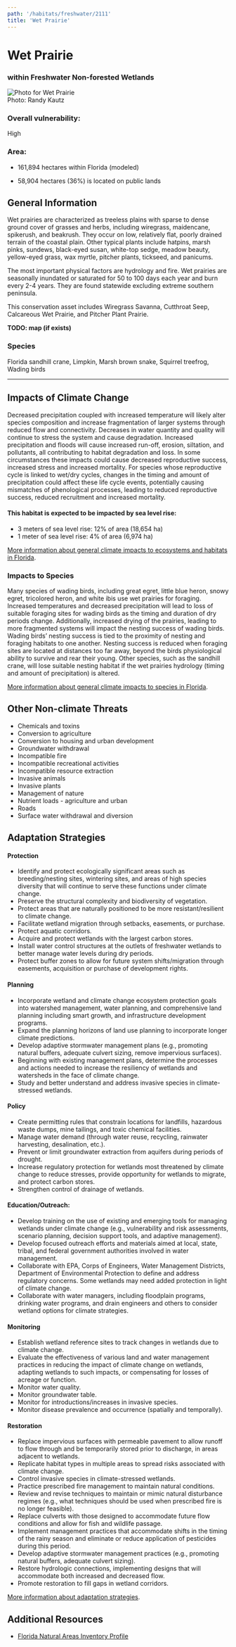 ```yaml
---
path: '/habitats/freshwater/2111'
title: 'Wet Prairie'
---
```


# Wet Prairie

### within Freshwater Non-forested Wetlands

<div id="TopSection">

<div class="header-photo"><img src="2111.jpg" alt="Photo for Wet Prairie"/>
<figcaption>Photo: Randy Kautz</figcaption></div>

<div>

### Overall vulnerability:

<div class="vulnerability vulnerability-high">High</div>

### Area:

-   161,894 hectares within Florida (modeled)

-   58,904 hectares (36%) is located on public lands



</div>
</div>

## General Information

Wet prairies are characterized as treeless plains with sparse to dense ground cover of grasses and herbs, including wiregrass, maidencane, spikerush, and beakrush.  They occur on low, relatively flat, poorly drained terrain of the coastal plain.  Other typical plants include hatpins, marsh pinks, sundews, black-eyed susan, white-top sedge, meadow beauty, yellow-eyed grass, wax myrtle, pitcher plants, tickseed, and panicums.  

The most important physical factors are hydrology and fire.  Wet prairies are seasonally inundated or saturated for 50 to 100 days each year and burn every 2-4 years.  They are found statewide excluding extreme southern peninsula.

This conservation asset includes Wiregrass Savanna, Cutthroat Seep, Calcareous Wet Prairie, and Pitcher Plant Prairie.

**TODO: map (if exists)**

### Species

Florida sandhill crane, Limpkin, Marsh brown snake, Squirrel treefrog, Wading birds

<hr />

## Impacts of Climate Change

Decreased precipitation coupled with increased temperature will likely alter species composition and increase fragmentation of larger systems through reduced flow and connectivity.  Decreases in water quantity and quality will continue to stress the system and cause degradation. Increased precipitation and floods will cause increased run-off, erosion, siltation, and pollutants, all contributing to habitat degradation and loss.  In some circumstances these impacts could cause decreased reproductive success, increased stress and increased mortality.  For species whose reproductive cycle is linked to wet/dry cycles, changes in the timing and amount of precipitation could affect these life cycle events, potentially causing mismatches of phenological processes, leading to reduced reproductive success, reduced recruitment and increased mortality.


#### This habitat is expected to be impacted by sea level rise:

- 3 meters of sea level rise: 12% of area (18,654 ha)
- 1 meter of sea level rise: 4% of area (6,974 ha)
    

[More information about general climate impacts to ecosystems and habitats in Florida](/impacts/habitats).

### Impacts to Species

Many species of wading birds, including great egret, little blue heron, snowy egret, tricolored heron, and white ibis use wet prairies for foraging.  Increased temperatures and decreased precipitation will lead to loss of suitable foraging sites for wading birds as the timing and duration of dry periods change. Additionally, increased drying of the prairies, leading to more fragmented systems will impact the nesting success of wading birds.  Wading birds’ nesting success is tied to the proximity of nesting and foraging habitats to one another. Nesting success is reduced when foraging sites are located at distances too far away, beyond the birds physiological ability to survive and rear their young.  Other species, such as the sandhill crane, will lose suitable nesting habitat if the wet prairies hydrology (timing and amount of precipitation) is altered.

[More information about general climate impacts to species in Florida](/impacts/species).

## Other Non-climate Threats

-	Chemicals and toxins
-	Conversion to agriculture
-	Conversion to housing and urban development
-	Groundwater withdrawal
-	Incompatible fire
-	Incompatible recreational activities
-	Incompatible resource extraction
-	Invasive animals
-	Invasive plants
-	Management of nature
-	Nutrient loads - agriculture and urban
-	Roads
-	Surface water withdrawal and diversion


## Adaptation Strategies

#### Protection

- Identify and protect ecologically significant areas such as breeding/nesting sites, wintering sites, and areas of high species diversity that will continue to serve these functions under climate change.
- Preserve the structural complexity and biodiversity of vegetation.
- Protect areas that are naturally positioned to be more resistant/resilient to climate change.
- Facilitate wetland migration through setbacks, easements, or purchase.
- Protect aquatic corridors.
- Acquire and protect wetlands with the largest carbon stores.
- Install water control structures at the outlets of freshwater wetlands to better manage water levels during dry periods.
- Protect buffer zones to allow for future system shifts/migration through easements, acquisition or purchase of development rights.


#### Planning

- Incorporate wetland and climate change ecosystem protection goals into watershed management, water planning, and comprehensive land planning including smart growth, and infrastructure development programs.
- Expand the planning horizons of land use planning to incorporate longer climate predictions.
- Develop adaptive stormwater management plans (e.g., promoting natural buffers, adequate culvert sizing, remove impervious surfaces).
- Beginning with existing management plans, determine the processes and actions needed to increase the resiliency of wetlands and watersheds in the face of climate change.
- Study and better understand and address invasive species in climate-stressed wetlands.


#### Policy

- Create permitting rules that constrain locations for landfills, hazardous waste dumps, mine tailings, and toxic chemical facilities.
- Manage water demand (through water reuse, recycling, rainwater harvesting, desalination, etc.).
- Prevent or limit groundwater extraction from aquifers during periods of drought.
- Increase regulatory protection for wetlands most threatened by climate change to reduce stresses, provide opportunity for wetlands to migrate, and protect carbon stores.
- Strengthen control of drainage of wetlands.


#### Education/Outreach: 

- Develop training on the use of existing and emerging tools for managing wetlands under climate change (e.g., vulnerability and risk assessments, scenario planning, decision support tools, and adaptive management).
- Develop focused outreach efforts and materials aimed at local, state, tribal, and federal government authorities involved in water management.
- Collaborate with EPA, Corps of Engineers, Water Management Districts, Department of Environmental Protection to define and address regulatory concerns. Some wetlands may need added protection in light of climate change.
- Collaborate with water managers, including floodplain programs, drinking water programs, and drain engineers and others to consider wetland options for climate strategies.


#### Monitoring

- Establish wetland reference sites to track changes in wetlands due to climate change.
- Evaluate the effectiveness of various land and water management practices in reducing the impact of climate change on wetlands, adapting wetlands to such impacts, or compensating for losses of  acreage or function.
- Monitor water quality.
- Monitor groundwater table.
- Monitor for introductions/increases in invasive species.
- Monitor disease prevalence and occurrence (spatially and temporally).


#### Restoration

- Replace impervious surfaces with permeable pavement to allow runoff to flow through and be temporarily stored prior to discharge, in areas adjacent to wetlands.
- Replicate habitat types in multiple areas to spread risks associated with climate change.
- Control invasive species in climate-stressed wetlands.
- Practice prescribed fire management to maintain natural conditions.
- Review and revise techniques to maintain or mimic natural disturbance regimes (e.g., what techniques should be used when prescribed fire is no longer feasible).
- Replace culverts with those designed to accommodate future flow conditions and allow for fish and wildlife passage.
- Implement management practices that accommodate shifts in the timing of the rainy season and eliminate or reduce application of pesticides during this period.
- Develop adaptive stormwater management practices (e.g., promoting natural buffers, adequate culvert sizing).
- Restore hydrologic connections, implementing designs that will accommodate both increased and decreased flow.
- Promote restoration to fill gaps in wetland corridors.




[More information about adaptation strategies](/strategies).

## Additional Resources

 - [Florida Natural Areas Inventory Profile](http://www.fnai.org/PDF/NC/Wet_Prairie_Final_2010.pdf)
